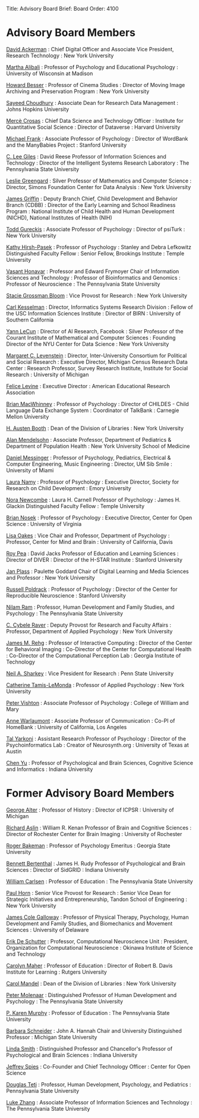 Title: Advisory Board
Brief: Board
Order: 4100

# Advisory Board Members

[David Ackerman](https://www.nyu.edu/about/leadership-university-administration/office-of-the-president/office-of-the-executivevicepresident/information-technology.html)
: Chief Digital Officer and Associate Vice President, Research Technology
:	New York University

[Martha Alibali](https://psych.wisc.edu/faculty-alibali.htm)
:	Professor of Psychology and Educational Psychology
:	University of Wisconsin at Madison

[Howard Besser](http://tisch.nyu.edu/about/directory/cinema-studies/99017286)
:	Professor of Cinema Studies
:	Director of Moving Image Archiving and Preservation Program
:	New York University

[Sayeed Choudhury](https://members.educause.edu/sayeed-choudhury)
: Associate Dean for Research Data Management
: Johns Hopkins University

[Mercè Crosas](http://scholar.harvard.edu/mercecrosas/home)
:	Chief Data Science and Technology Officer
:	Institute for Quantitative Social Science
: Director of Dataverse
:	Harvard University

[Michael Frank](http://web.stanford.edu/~mcfrank/)
:	Associate Professor of Psychology
: Director of WordBank and the ManyBabies Project
:	Stanford University

[C. Lee Giles](http://ist.psu.edu/directory/clg20)
:	David Reese Professor of Information Sciences and Technology
:	Director of the Intelligent Systems Research Laboratory
:	The Pennsylvania State University

[Leslie Greengard](http://www.math.nyu.edu/people/profiles/GREENGARD_Leslie.html)
:	Silver Professor of Mathematics and Computer Science
:	Director, Simons Foundation Center for Data Analysis
: New York University

[James Griffin](https://www.nichd.nih.gov/about/staff/Pages/bio.aspx?nih_id=0012701035)
: Deputy Branch Chief, Child Development and Behavior Branch (CDBB)
: Director of the Early Learning and School Readiness Program
: National Institute of Child Health and Human Development (NICHD), National Institutes of Health (NIH)

[Todd Gureckis](http://psych.nyu.edu/gureckis/)
: Associate Professor of Psychology
: Director of psiTurk
: New York University

[Kathy Hirsh-Pasek](http://www.cla.temple.edu/psychology/faculty/kathryn-hirsh-pasek/)
:	Professor of Psychology
: Stanley and Debra Lefkowitz Distinguished Faculty Fellow
: Senior Fellow, Brookings Institute
:	Temple University

[Vasant Honavar](https://www.ist.psu.edu/directory/faculty/vuh14)
: Professor and Edward Frymoyer Chair of Information Sciences and Technology
: Professor of Bioinformatics and Genomics
: Professor of Neuroscience
: The Pennsylvania State University

[Stacie Grossman Bloom](https://www.nyu.edu/about/leadership-university-administration/office-of-the-president/office-of-the-provost/research-engineering-technology-scholarship/stacie-grossman-bloom.html)
:	Vice Provost for Research
:	New York University

[Carl Kesselman](http://www.isi.edu/about/bio/carl_kesselman)
: Director, Informatics Systems Research Division
:	Fellow of the USC Information Sciences Institute
:	Director of BIRN
:	University of Southern California

[Yann LeCun](http://yann.lecun.com/)
: Director of AI Research, Facebook
:	Silver Professor of the Courant Institute of Mathematical and Computer Sciences
: Founding Director of the NYU Center for Data Science
:	New York University

[Margaret C. Levenstein](http://www-personal.umich.edu/~maggiel/)
: Director, Inter-University Consortium for Political and Social Research
: Executive Director, Michigan Census Research Data Center
: Research Professor, Survey Research Institute, Institute for Social Research
: University of Michigan

[Felice Levine](http://www.aera.net/AboutAERA/WhoWeAre/ExecutiveDirectorofAERA/tabid/11378/Default.aspx)
:	Executive Director
:	American Educational Research Association

[Brian MacWhinney](https://www.cmu.edu/dietrich/psychology/people/core-training-faculty/macwhinney-brian.html)
:	Professor of Psychology
:	Director of CHILDES - Child Language Data Exchange System
: Coordinator of TalkBank
:	Carnegie Mellon University

[H. Austen Booth](https://library.nyu.edu/people/h-austin-booth/)
:	Dean of the Division of Libraries
:	New York University

[Alan Mendelsohn](https://med.nyu.edu/faculty/alan-l-mendelsohn)
: Associate Professor, Department of Pediatrics & Department of Population Health
: New York University School of Medicine

[Daniel Messinger](http://www.psy.miami.edu/faculty/dmessinger/)
:	Professor of Psychology, Pediatrics, Electrical & Computer Engineering, Music Engineering
: Director, UM Sib Smile
:	University of Miami

[Laura Namy](https://www.srcd.org/about-us/news-announcements/srcd-appoints-new-executive-director)
: Professor of Psychology
: Executive Director, Society for Research on Child Development
: Emory University

[Nora Newcombe](http://www.cla.temple.edu/psychology/faculty/nora-newcombe/)
:	Laura H. Carnell Professor of Psychology
: James H. Glackin Distinguished Faculty Fellow
:	Temple University

[Brian Nosek](https://med.virginia.edu/faculty/faculty-listing/ban2b/)
: Professor of Psychology
: Executive Director, Center for Open Science
: University of Virginia

[Lisa Oakes](http://mindbrain.ucdavis.edu/people/lmoakes)
:	Vice Chair and Professor, Department of Psychology
:	Professor, Center for Mind and Brain
:	University of California, Davis

[Roy Pea](https://ed.stanford.edu/faculty/roypea)
:	David Jacks Professor of Education and Learning Sciences
:	Director of DIVER
:	Director of the H-STAR Institute
:	Stanford University

[Jan Plass](http://steinhardt.nyu.edu/faculty_bios/view/Jan_Plass)
:	Paulette Goddard Chair of Digital Learning and Media Sciences and Professor
:	New York University

[Russell Poldrack](https://profiles.stanford.edu/russell-poldrack)
:	Professor of Psychology
: Director of the Center for Reproducible Neuroscience
:	Stanford University

[Nilam Ram](http://www.hhdev.psu.edu/hdfs/directory/bio.aspx?id=138)
:	Professor, Human Development and Family Studies, and Psychology
:	The Pennsylvania State University

[C. Cybele Raver](https://www.nyu.edu/about/leadership-university-administration/office-of-the-president/office-of-the-provost/research-engineering-technology-scholarship/Cybele-Raver.html)
: Deputy Provost for Research and Faculty Affairs
: Professor, Department of Applied Psychology
: New York University

[James M. Rehg](http://rehg.org/bio/)
:	Professor of Interactive Computing
:	Director of the Center for Behavioral Imaging
:	Co-Director of the Center for Computational Health
:	Co-Director of the Computational Perception Lab
:	Georgia Institute of Technology

[Neil A. Sharkey](https://www.research.psu.edu/node/145)
:	Vice President for Research
:	Penn State University

[Catherine Tamis-LeMonda](http://steinhardt.nyu.edu/faculty/Catherine_Tamis-LeMonda)
:	Professor of Applied Psychology
:	New York University

[Peter Vishton](http://www.wm.edu/as/psychology/faculty/facultydirectory/vishton_p.php)
:	Associate Professor of Psychology
:	College of William and Mary

[Anne Warlaumont](https://comm.ucla.edu/content/anne-warlaumont)
:	Associate Professor of Communication
:   Co-PI of HomeBank
:	University of California, Los Angeles

[Tal Yarkoni](http://talyarkoni.org/)
: Assistant Research Professor of Psychology
: Director of the Psychoinformatics Lab
: Creator of Neurosynth.org
: University of Texas at Austin

[Chen Yu](http://psych.indiana.edu/faculty/chenyu.php)
:	Professor of Psychological and Brain Sciences, Cognitive Science and Informatics
:	Indiana University

# Former Advisory Board Members

[George Alter](http://www.psc.isr.umich.edu/people/profile/107/George_C_Alter)
:	Professor of History
:	Director of ICPSR
:	University of Michigan

[Richard Aslin](http://www.bcs.rochester.edu/people/faculty/aslin_richard/index.html)
:	William R. Kenan Professor of Brain and Cognitive Sciences
:	Director of Rochester Center for Brain Imaging
:	University of Rochester

[Roger Bakeman](http://www2.gsu.edu/~wwwpsy/bakeman.html)
:	Professor of Psychology Emeritus
:	Georgia State University

[Bennett Bertenthal](http://psych.indiana.edu/faculty/bbertent.php)
:	James H. Rudy Professor of Psychological and Brain Sciences
:	Director of SidGRID
:	Indiana University

[William Carlsen](https://www.ed.psu.edu/c-and-i/directory/william-carlsen)
:	Professor of Education
:	The Pennsylvania State University

[Paul Horn](https://www.nyu.edu/about/leadership-university-administration/office-of-the-president/office-of-the-provost/research-engineering-technology-scholarship/paul-horn.html)
:	Senior Vice Provost for Research
:	Senior Vice Dean for Strategic Initiatives and Entrepreneurship, Tandon School of Engineering
:	New York University

[James Cole Galloway](http://www.udel.edu/PT/About%20Us/People/galloway.html)
:	Professor of Physical Therapy, Psychology, Human Development and Family Studies, and Biomechanics and Movement Sciences
:	University of Delaware

[Erik De Schutter](https://groups.oist.jp/cnu/erik-de-schutter)
: Professor, Computational Neuroscience Unit
: President, Organization for Computational Neuroscience
: Okinawa Institute of Science and Technology

[Carolyn Maher](http://gse.rutgers.edu/carolyn_maher)
:	Professor of Education
:	Director of Robert B. Davis Institute for Learning
:	Rutgers University

[Carol Mandel](https://library.nyu.edu/people/carol-mandel/)
:	Dean of the Division of Libraries
:	New York University

[Peter Molenaar](http://www.hhdev.psu.edu/hdfs/directory/bio.aspx?id=137)
:	Distinguished Professor of Human Development and Psychology
:	The Pennsylvania State University

[P. Karen Murphy](https://www.ed.psu.edu/epcse/edpsych/people/karen-murphy)
:	Professor of Education
:	The Pennsylvania State University

[Barbara Schneider](http://education.msu.edu/search/Formview.aspx?email=bschneid%40msu.edu)
:	John A. Hannah Chair and University Distinguished Professor
:	Michigan State University

[Linda Smith](http://psych.indiana.edu/faculty/smith4.php)
:	Distinguished Professor and Chancellor's Professor of Psychological and Brain Sciences
:	Indiana University

[Jeffrey Spies](https://jeffspies.com/)
: Co-Founder and Chief Technology Officer
: Center for Open Science

[Douglas Teti](http://www.hhd.psu.edu/hdfs/directory/Bio.aspx?id=DouglasTeti)
: Professor, Human Development, Psychology, and Pediatrics
: Pennsylvania State University

[Luke Zhang](http://ist.psu.edu/directory/xuz14)
:	Associate Professor of Information Sciences and Technology
:	The Pennsylvania State University
